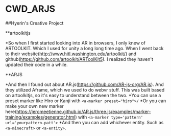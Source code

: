 # CWD_ARJS

##Hyerin's Creative Project

**artoolkitjs

*So when I first started looking into AR in browsers, I only knew of ARTOOLKIT. Which I used for unity a long long time ago. When I went back to their website(http://www.hitl.washington.edu/artoolkit/) and github(https://github.com/artoolkit/ARToolKit5). I realized they haven't updated their code in a while.

**ARJS

*And then I found out about AR.js(https://github.com/AR-js-org/AR.js). And they utilized Aframe, which we used to do webvr stuff. This was built based on artoolkitjs, so it's easy to understand between the two.
*You can use a preset marker like Hiro or Kanji with `<a-marker preset="hiro">/`
*Or you can make your own new marker here(https://jeromeetienne.github.io/AR.js/three.js/examples/marker-training/examples/generator.html) with `<a-marker type='pattern' url='yourpattern.patt'>`
*And then you can add whichever entity. Such as `<a-minecraft>` or `<a-entity>`.
